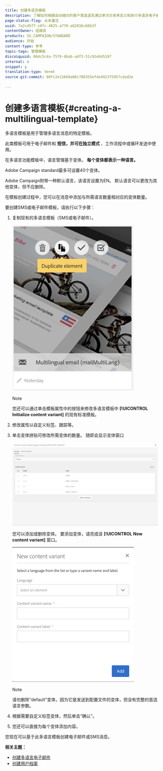 ```yaml
---
title: 创建多语言模板
description: 了解如何根据自动细分的客户首选语言通过单次分发来定义和执行多语言电子邮件／短信发送。 向下报告每次交付的效果，包括语言和各个级别。
page-status-flag: 从未激活
uuid: 7a2cd5f7-c0fc-4825-a770-a62816c66b3f
contentOwner: 绍维亚
products: SG_CAMPAIGN/STANDARD
audience: 开始
content-type: 参考
topic-tags: 管理模板
discoiquuid: 064c5c4a-f579-4bab-adf3-51c92eb4518f
internal: n
snippet: y
translation-type: tm+mt
source-git-commit: 00fc2e12669a00c788355ef4e492375957cdad2e

---
```



# 创建多语言模板{#creating-a-multilingual-template}

多语言模板是用于管理多语言消息的特定模板。

此类模板可用于电子邮件和 **短信，并可在独立模式** 、工作流程中或循环发送中使用。

在多语言功能模板中，语言管理基于变体。 **每个变体都表示一种语言。**

Adobe Campaign standard最多可设置40个变体。

Adobe Campaign附带一种默认语言，该语言设置为EN。 默认语言可以更改为其他变体，但不应删除。

在模板创建过程中，您可以在消息中添加与所需语言数量相对应的变体数量。

要创建SMS或电子邮件模板，请执行以下步骤：

1. 复制现有的多语言模板（SMS或电子邮件）。

   ![](assets/multi_template_duplicate.png)

   >[!NOTE]
   >
   >您还可以通过单击模板属性中的按钮来修改多语言模板中 **[!UICONTROL Initialize content variant]** 的现有标准模板。

1. 修改属性以自定义标签、跟踪等。
1. 单击变体拼贴可修改所需变体的数量。 随即会显示变体窗口

   ![](assets/multi_template_variants.png)

   您可以添加或删除变体。 要添加变体，请完成该 **[!UICONTROL New content variant]** 窗口。

   ![](assets/multi_template_newvariant.png)

   >[!NOTE]
   >
   >请勿删除“default”变体，因为它是发送到配置文件的变体，但没有完整的首选语言参数。

1. 根据需要自定义标签变体，然后单击“确认”。
1. 您还可以直接为每个变体添加内容。

您现在可以基于此多语言模板创建电子邮件或SMS消息。

**相关主题：**

* [创建多语言电子邮件](../../channels/using/creating-a-multilingual-email.md)
* [创建用户档案](../../audiences/using/creating-profiles.md)

